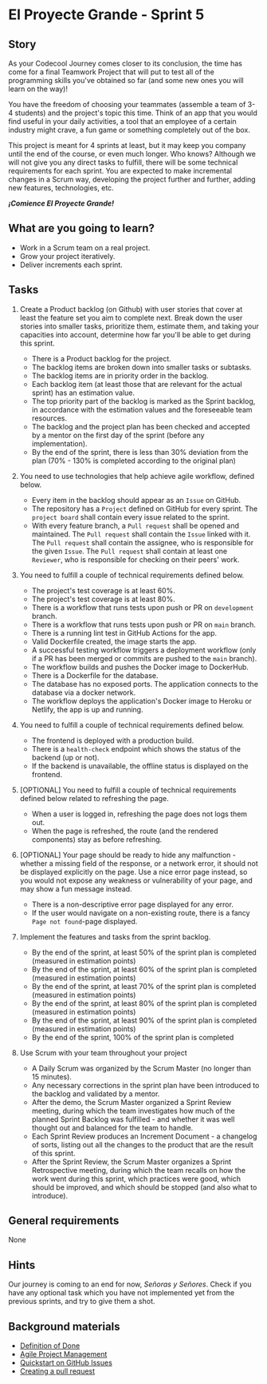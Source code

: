# El Proyecte Grande - Sprint 5

## Story

As your Codecool Journey comes closer to its conclusion, the time has come for a final Teamwork Project that will put to test all of the programming skills you've obtained so far (and some new ones you will learn on the way)!

You have the freedom of choosing your teammates (assemble a team of 3-4 students) and the project's topic this time. Think of an app that you would find useful in your daily activities, a tool that an employee of a certain industry might crave, a fun game or something completely out of the box.

This project is meant for 4 sprints at least, but it may keep you company until the end of the course, or even much longer. Who knows? Although we will not give you any direct tasks to fulfill, there will be some technical requirements for each sprint. You are expected to make incremental changes in a Scrum way, developing the project further and further, adding new features, technologies, etc.

***¡Comience El Proyecte Grande!***

## What are you going to learn?

- Work in a Scrum team on a real project.
- Grow your project iteratively.
- Deliver increments each sprint.

## Tasks

1. Create a Product backlog (on Github) with user stories that cover at least the feature set you aim to complete next. Break down the user stories into smaller tasks, prioritize them, estimate them, and taking your capacities into account, determine how far you'll be able to get during this sprint.
    - There is a Product backlog for the project.
    - The backlog items are broken down into smaller tasks or subtasks.
    - The backlog items are in priority order in the backlog.
    - Each backlog item (at least those that are relevant for the actual sprint) has an estimation value.
    - The top priority part of the backlog is marked as the Sprint backlog, in accordance with the estimation values and the foreseeable team resources.
    - The backlog and the project plan has been checked and accepted by a mentor on the first day of the sprint (before any implementation).
    - By the end of the sprint, there is less than 30% deviation from the plan (70% - 130% is completed according to the original plan)

2. You need to use technologies that help achieve agile workflow, defined below.
    - Every item in the backlog should appear as an `Issue` on GitHub.
    - The repository has a `Project` defined on GitHub for every sprint. The `project board` shall contain every issue related to the sprint.
    - With every feature branch, a `Pull request` shall be opened and maintained. The `Pull request` shall contain the `Issue` linked with it. The `Pull request` shall contain the assignee, who is responsible for the given `Issue`. The `Pull request` shall contain at least one `Reviewer`, who is responsible for checking on their peers' work.

3. You need to fulfill a couple of technical requirements defined below.
    - The project's test coverage is at least 60%.
    - The project's test coverage is at least 80%.
    - There is a workflow that runs tests upon push or PR on `development` branch.
    - There is a workflow that runs tests upon push or PR on `main` branch.
    - There is a running lint test in GitHub Actions for the app.
    - Valid Dockerfile created, the image starts the app.
    - A successful testing workflow triggers a deployment workflow (only if a PR has been merged or commits are pushed to the `main` branch).
    - The workflow builds and pushes the Docker image to DockerHub.
    - There is a Dockerfile for the database.
    - The database has no exposed ports. The application connects to the database via a docker network.
    - The workflow deploys the application's Docker image to Heroku or Netlify, the app is up and running.

4. You need to fulfill a couple of technical requirements defined below.
    - The frontend is deployed with a production build.
    - There is a `health-check` endpoint which shows the status of the backend (up or not).
    - If the backend is unavailable, the offline status is displayed on the frontend.

5. [OPTIONAL] You need to fulfill a couple of technical requirements defined below related to refreshing the page.
    - When a user is logged in, refreshing the page does not logs them out.
    - When the page is refreshed, the route (and the rendered components) stay as before refreshing.

6. [OPTIONAL] Your page should be ready to hide any malfunction - whether a missing field of the response, or a network error, it should not be displayed explicitly on the page. Use a nice error page instead, so you would not expose any weakness or vulnerability of your page, and may show a fun message instead.
    - There is a non-descriptive error page displayed for any error.
    - If the user would navigate on a non-existing route, there is a fancy `Page not found`-page displayed.

7. Implement the features and tasks from the sprint backlog.
    - By the end of the sprint, at least 50% of the sprint plan is completed (measured in estimation points)
    - By the end of the sprint, at least 60% of the sprint plan is completed (measured in estimation points)
    - By the end of the sprint, at least 70% of the sprint plan is completed (measured in estimation points)
    - By the end of the sprint, at least 80% of the sprint plan is completed (measured in estimation points)
    - By the end of the sprint, at least 90% of the sprint plan is completed (measured in estimation points)
    - By the end of the sprint, 100% of the sprint plan is completed

8. Use Scrum with your team throughout your project
    - A Daily Scrum was organized by the Scrum Master (no longer than 15 minutes).
    - Any necessary corrections in the sprint plan have been introduced to the backlog and validated by a mentor.
    - After the demo, the Scrum Master organized a Sprint Review meeting, during which the team investigates how much of the planned Sprint Backlog was fulfilled - and whether it was well thought out and balanced for the team to handle.
    - Each Sprint Review produces an Increment Document - a changelog of sorts, listing out all the changes to the product that are the result of this sprint.
    - After the Sprint Review, the Scrum Master organizes a Sprint Retrospective meeting, during which the team recalls on how the work went during this sprint, which practices were good, which should be improved, and which should be stopped (and also what to introduce).

## General requirements

None

## Hints

Our journey is coming to an end for now, *Señoras y Señores*. Check if you have any optional task which you have not implemented yet from the previous sprints, and try to give them a shot.

## Background materials

- <i class="far fa-exclamation"></i> [Definition of Done](project/curriculum/materials/pages/methodology/definition-of-done.md)
- <i class="far fa-exclamation"></i> [Agile Project Management](project/curriculum/materials/pages/methodology/agile-project-management.md)
- [Quickstart on GitHub Issues](https://docs.github.com/en/issues/tracking-your-work-with-issues/quickstart)
- [Creating a pull request](https://docs.github.com/en/github/collaborating-with-pull-requests/proposing-changes-to-your-work-with-pull-requests/creating-a-pull-request)
